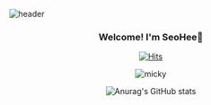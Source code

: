 

![header](https://capsule-render.vercel.app/api?type=Waving&color=gradient&height=300&section=header&text=HeeHee%20World&fontSize=90)

<div align="center">
  
### Welcome! I'm SeoHee👋
  
[![Hits](https://hits.seeyoufarm.com/api/count/incr/badge.svg?url=https%3A%2F%2Fgithub.com%2FHan-seohee&count_bg=%23FF8DA5&title_bg=%23FFCEEC&icon=furrynetwork.svg&icon_color=%23E7E7E7&title=hits&edge_flat=false)](https://hits.Han-seohee.com)   
  
![micky](https://user-images.githubusercontent.com/86407453/189789062-27fccea2-510c-4cda-99e8-d09744b5044b.gif)


![Anurag's GitHub stats](https://github-readme-stats.vercel.app/api?username=Han-seohee&show_icons=true&theme=gruvbox)
     
</div>



<!--
**Han-seohee/Han-seohee** is a ✨ _special_ ✨ repository because its `README.md` (this file) appears on your GitHub profile.

Here are some ideas to get you started:

- 🔭 I’m currently working on ...
- 🌱 I’m currently learning ...
- 👯 I’m looking to collaborate on ...
- 🤔 I’m looking for help with ...
- 💬 Ask me about ...
- 📫 How to reach me: ...
- 😄 Pronouns: ...
- ⚡ Fun fact: ...
-->
